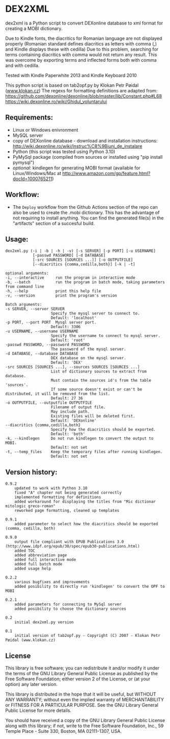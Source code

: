 DEX2XML
=======

dex2xml is a Python script to convert DEXonline database to xml format for creating a MOBI dictionary.

Due to Kindle fonts, the diacritics for Romanian language are not displayed properly
(Romanian standard defines diacritics as letters with comma (,) and Kindle displays these with cedilla)
Due to this problem, searching for terms containing diacritics with comma would not return any result.
This was overcome by exporting terms and inflected forms both with comma and with cedilla.

Tested with Kindle Paperwhite 2013 and Kindle Keyboard 2010

This python script is based on tab2opf.py by Klokan Petr Pøidal (www.klokan.cz)
The regexs for formatting definitions are adapted from:
https://github.com/dexonline/dexonline/blob/master/lib/Constant.php#L68
https://wiki.dexonline.ro/wiki/Ghidul_voluntarului

Requirements:
-------------
* Linux or Windows enivronment
* MySQL server
* copy of DEXonline database - download and installation instructions: http://wiki.dexonline.ro/wiki/Instruc%C8%9Biuni_de_instalare
* Python (this script was tested using Python 3.10)
* PyMySql package (compiled from sources or installed using "pip install pymysql")
* _optional_: kindlegen for generating MOBI format (available for Linux/Windows/Mac at http://www.amazon.com/gp/feature.html?docId=1000765211)

Workflow:
---------
* The `Deploy` workflow from the Github Actions section of the repo can also be used to create the .mobi dictionary. This has the advantage of not requiring to install anything. You can find the generated file(s) in the "artifacts" section of a succesful build.

Usage:
------

    dex2xml.py (-i | -b | -h | -v) [-s SERVER] [-p PORT] [-u USERNAME]
                [-passwd PASSWORD] [-d DATABASE]
                [-src SOURCES [SOURCES ...]] [-o OUTPUTFILE]
                [--diacritics {comma,cedilla,both}] [-k | -t]

    optional arguments:
    -i, --interactive     run the program in interactive mode
    -b, --batch           run the program in batch mode, taking parameters from command line
    -h, --help            print this help file
    -v, --version         print the program's version

    Batch arguments:
    -s SERVER, --server SERVER
                        Specify the mysql server to connect to.
                        Default: 'localhost'
    -p PORT, --port PORT  Mysql server port.
                        Default: 3306
    -u USERNAME, --username USERNAME
                        Specify the username to connect to mysql server.
                        Default: 'root'
    -passwd PASSWORD, --password PASSWORD
                        The password of the mysql server.
    -d DATABASE, --database DATABASE
                        DEX database on the mysql server.
                        Default: 'DEX'
    -src SOURCES [SOURCES ...], --sources SOURCES [SOURCES ...]
                        List of dictionary sources to extract from database.
                        Must contain the sources id's from the table 'sources'.
                        If some source doesn't exist or can't be distributed, it will be removed from the list.
                        Default: 27 36
    -o OUTPUTFILE, --outputfile OUTPUTFILE
                        Filename of output file.
                        May include path.
                        Existing files will be deleted first.
                        Default: 'DEXonline'
    --diacritics {comma,cedilla,both}
                        Specify how the diacritics should be exported.
                        Default: 'both'
    -k, --kindlegen     Do not run kindlegen to convert the output to MOBI.
                        Default: not set
    -t, --temp_files    Keep the temporary files after running kindlegen.
                        Default: not set

Version history:
----------------
    0.9.2
        updated to work with Python 3.10
        fixed "A" chapter not being generated correctly
        implemented formatting for definitions
        added workaround for displaying the titles from "Mic dictionar mitologic greco-roman"
        reworked page formatting, cleaned up templates

    0.9.1
        added parameter to select how the diacritics should be exported (comma, cedilla, both)

    0.9.0
        output file compliant with EPUB Publications 3.0 (http://www.idpf.org/epub/30/spec/epub30-publications.html)
        added TOC
        added abbreviation page
        added full interactive mode
        added full batch mode
        added usage help

    0.2.2
        various bugfixes and improvements
        added posibility to directly run 'kindlegen' to convert the OPF to MOBI

    0.2.1
        added parameters for connecting to MySql server
        added posibility to choose the dictionary sources

    0.2
        initial dex2xml.py version

    0.1
        initial version of tab2opf.py - Copyright (C) 2007 - Klokan Petr Pøidal (www.klokan.cz)

License
-------
This library is free software; you can redistribute it and/or
modify it under the terms of the GNU Library General Public
License as published by the Free Software Foundation; either
version 2 of the License, or (at your option) any later version.

This library is distributed in the hope that it will be useful,
but WITHOUT ANY WARRANTY; without even the implied warranty of
MERCHANTABILITY or FITNESS FOR A PARTICULAR PURPOSE.  See the GNU
Library General Public License for more details.

You should have received a copy of the GNU Library General Public
License along with this library; if not, write to the
Free Software Foundation, Inc., 59 Temple Place - Suite 330,
Boston, MA 02111-1307, USA.
